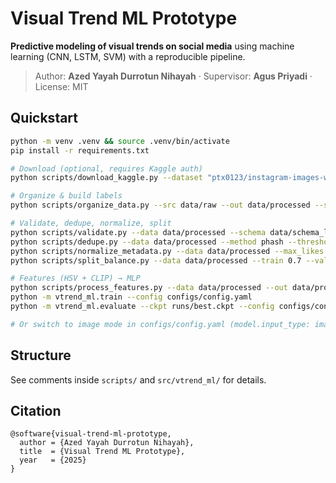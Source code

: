 
# Visual Trend ML Prototype

**Predictive modeling of visual trends on social media** using machine learning (CNN, LSTM, SVM) with a reproducible pipeline.

> Author: **Azed Yayah Durrotun Nihayah** · Supervisor: **Agus Priyadi** · License: MIT

## Quickstart
```bash
python -m venv .venv && source .venv/bin/activate
pip install -r requirements.txt

# Download (optional, requires Kaggle auth)
python scripts/download_kaggle.py --dataset "ptx0123/instagram-images-with-captions" --out data/raw

# Organize & build labels
python scripts/organize_data.py --src data/raw --out data/processed --size 224 --meta data/raw/meta.json

# Validate, dedupe, normalize, split
python scripts/validate.py --data data/processed --schema data/schema_labels.json
python scripts/dedupe.py --data data/processed --method phash --threshold 5 --action mark
python scripts/normalize_metadata.py --data data/processed --max_likes 500000 --max_comments 100000
python scripts/split_balance.py --data data/processed --train 0.7 --val 0.15 --seed 42

# Features (HSV + CLIP) → MLP
python scripts/process_features.py --data data/processed --out data/processed/features.npz --device cpu
python -m vtrend_ml.train --config configs/config.yaml
python -m vtrend_ml.evaluate --ckpt runs/best.ckpt --config configs/config.yaml

# Or switch to image mode in configs/config.yaml (model.input_type: image)
```

## Structure
See comments inside `scripts/` and `src/vtrend_ml/` for details.

## Citation
```
@software{visual-trend-ml-prototype,
  author = {Azed Yayah Durrotun Nihayah},
  title  = {Visual Trend ML Prototype},
  year   = {2025}
}
```
